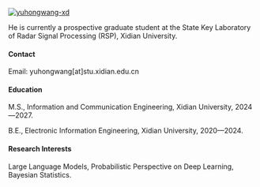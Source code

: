 

[![yuhongwang-xd](https://img.shields.io/badge/yuhongwang-xd-github-blue?logo=github)](https://github.com/yuhongwang-xd)

He is currently a prospective graduate student at the State Key Laboratory of Radar Signal Processing (RSP), Xidian University.

#### Contact

Email: yuhongwang[at]stu.xidian.edu.cn

#### Education
M.S., Information and Communication Engineering, Xidian University, 2024—2027.

B.E., Electronic Information Engineering, Xidian University, 2020—2024.

#### Research Interests
Large Language Models, Probabilistic Perspective on Deep Learning, Bayesian Statistics.

